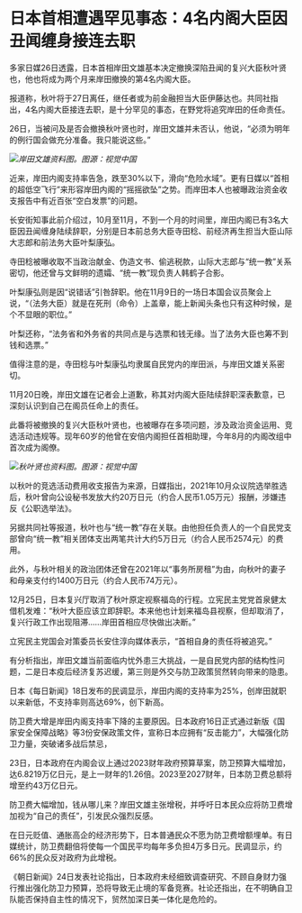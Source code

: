 # 日本首相遭遇罕见事态：4名内阁大臣因丑闻缠身接连去职

多家日媒26日透露，日本首相岸田文雄基本决定撤换深陷丑闻的复兴大臣秋叶贤也，他也将成为两个月来岸田撤换的第4名内阁大臣。

报道称，秋叶将于27日离任，继任者或为前金融担当大臣伊藤达也。共同社指出，4名内阁大臣接连去职，是十分罕见的事态，在野党将追究岸田的任命责任。

26日，当被问及是否会撤换秋叶贤也时，岸田文雄并未否认，他说，“必须为明年的例行国会做充分准备。我只能说这些。”

![](https://inews.gtimg.com/newsapp_bt/0/15578538173/1000)_岸田文雄资料图。图源：视觉中国_

近来，岸田内阁支持率告急，跌至30%以下，滑向“危险水域”。更有日媒以“首相的超低空飞行”来形容岸田内阁的“摇摇欲坠”之势。而岸田本人也被曝政治资金收支报告中有近百张“空白发票”的问题。

长安街知事此前介绍过，10月至11月，不到一个月的时间里，岸田内阁已有3名大臣因丑闻缠身陆续辞职，分别是日本前总务大臣寺田稔、前经济再生担当大臣山际大志郎和前法务大臣叶梨康弘。

寺田稔被曝收取不当政治献金、伪造文书、偷逃税款，山际大志郎与“统一教”关系密切，他还曾与文鲜明的遗孀、“统一教”现负责人韩鹤子合影。

叶梨康弘则是因“说错话”引咎辞职。他在11月9日的一场日本国会议员聚会上说，“（法务大臣）就是在死刑（命令）上盖章，能上新闻头条也只有这种时候，是个不显眼的职位。”

叶梨还称，“法务省和外务省的共同点是与选票和钱无缘。当了法务大臣也筹不到钱和选票。”

值得注意的是，寺田稔与叶梨康弘均隶属自民党内的岸田派，与岸田文雄关系密切。

11月20日晚，岸田文雄在记者会上道歉，称其对内阁大臣陆续辞职深表歉意，已深刻认识到自己在阁员任命上的责任。

此番将被撤换的复兴大臣秋叶贤也，也被曝存在多项问题，涉及政治资金运用、竞选活动违规等。现年60岁的他曾在安倍内阁担任首相助理，今年8月的内阁改组中首次成为阁僚。

![](https://inews.gtimg.com/newsapp_bt/0/15578538175/1000)_秋叶贤也资料图。图源：视觉中国_

以秋叶的竞选活动费用收支报告为来源，日媒指出，2021年10月众议院选举胜选后，秋叶曾向公设秘书发放大约20万日元（约合人民币1.05万元）报酬，涉嫌违反《公职选举法》。

另据共同社等报道，秋叶也与“统一教”存在关联。由他担任负责人的一个自民党支部曾向“统一教”相关团体支出两笔共计大约5万日元（约合人民币2574元）的费用。

此外，与秋叶相关的政治团体还曾在2021年以“事务所房租”为由，向秋叶的妻子和母亲支付约1400万日元（约合人民币74万元）。

12月25日，日本复兴厅取消了秋叶原定视察福岛的行程。立宪民主党党首泉健太借机发难：“秋叶大臣应该立即辞职。本来他也计划来福岛县视察，但却取消了，复兴行政工作出现阻滞……岸田首相应尽快做出决断。”

立宪民主党国会对策委员长安住淳向媒体表示，“首相自身的责任将被追究。”

有分析指出，岸田文雄当前面临内忧外患三大挑战，一是自民党内部的结构性问题，二是日本疫后经济复苏迟缓，第三则是外交与防卫政策贸然转向带来的隐患。

日本《每日新闻》18日发布的民调显示，岸田内阁的支持率为25%，创岸田就职以来新低，不支持率则高达69%，创下新高。

防卫费大增是岸田内阁支持率下降的主要原因。日本政府16日正式通过新版《国家安全保障战略》等3份安保政策文件，宣称日本应拥有“反击能力”，大幅强化防卫力量，突破诸多战后禁忌，

23日，日本政府在内阁会议上通过2023财年政府预算草案，防卫预算大幅增加，达6.8219万亿日元，是上一财年的1.26倍。2023至2027财年，日本防卫费总额将增至约43万亿日元。

防卫费大幅增加，钱从哪儿来？岸田文雄主张增税，并呼吁日本民众应将防卫费增加视为“自己的责任”，引发民众强烈反感。

在日元贬值、通胀高企的经济形势下，日本普通民众不愿为防卫费增额埋单。有日媒统计，防卫费翻倍将使每一个国民平均每年多负担4万多日元。民调显示，约66%的民众反对政府为此增税。

《朝日新闻》24日发表社论指出，日本政府未经细致调查研究、不顾自身财力强行推出强化防卫力预算，恐将导致无止境的军备竞赛。社论还指出，在不明确自卫队能否保持自主性的情况下，贸然加深日美一体化是危险的。

​​


